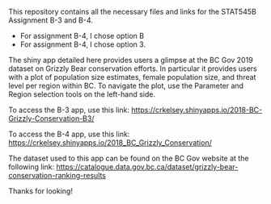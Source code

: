 This repository contains all the necessary files and links for the STAT545B Assignment B-3 and B-4.
  - For assignment B-4, I chose option B
  - For assignment B-4, I chose option 3. 

The shiny app detailed here provides users a glimpse at the BC Gov 2019 dataset on Grizzly Bear conservation efforts. In particular it provides users with a plot of population size estimates, female population size, and threat level per region within BC. To navigate the plot, use the Parameter and Region selection tools on the left-hand side. 

To access the B-3 app, use this link: https://crkelsey.shinyapps.io/2018-BC-Grizzly-Conservation-B3/

To access the B-4 app, use this link: https://crkelsey.shinyapps.io/2018_BC_Grizzly_Conservation/

The dataset used to this app can be found on the BC Gov website at the following link: https://catalogue.data.gov.bc.ca/dataset/grizzly-bear-conservation-ranking-results

Thanks for looking!



